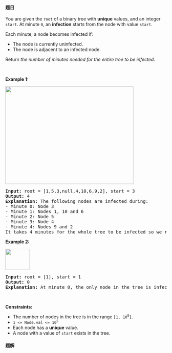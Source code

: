 #### 题目
<p>You are given the <code>root</code> of a binary tree with <strong>unique</strong> values, and an integer <code>start</code>. At minute <code>0</code>, an <strong>infection</strong> starts from the node with value <code>start</code>.</p>

<p>Each minute, a node becomes infected if:</p>

<ul>
	<li>The node is currently uninfected.</li>
	<li>The node is adjacent to an infected node.</li>
</ul>

<p>Return <em>the number of minutes needed for the entire tree to be infected.</em></p>

<p>&nbsp;</p>
<p><strong class="example">Example 1:</strong></p>
<img alt="" src="https://assets.leetcode.com/uploads/2022/06/25/image-20220625231744-1.png" style="width: 400px; height: 306px;" />
<pre>
<strong>Input:</strong> root = [1,5,3,null,4,10,6,9,2], start = 3
<strong>Output:</strong> 4
<strong>Explanation:</strong> The following nodes are infected during:
- Minute 0: Node 3
- Minute 1: Nodes 1, 10 and 6
- Minute 2: Node 5
- Minute 3: Node 4
- Minute 4: Nodes 9 and 2
It takes 4 minutes for the whole tree to be infected so we return 4.
</pre>

<p><strong class="example">Example 2:</strong></p>
<img alt="" src="https://assets.leetcode.com/uploads/2022/06/25/image-20220625231812-2.png" style="width: 75px; height: 66px;" />
<pre>
<strong>Input:</strong> root = [1], start = 1
<strong>Output:</strong> 0
<strong>Explanation:</strong> At minute 0, the only node in the tree is infected so we return 0.
</pre>

<p>&nbsp;</p>
<p><strong>Constraints:</strong></p>

<ul>
	<li>The number of nodes in the tree is in the range <code>[1, 10<sup>5</sup>]</code>.</li>
	<li><code>1 &lt;= Node.val &lt;= 10<sup>5</sup></code></li>
	<li>Each node has a <strong>unique</strong> value.</li>
	<li>A node with a value of <code>start</code> exists in the tree.</li>
</ul>


 #### 题解